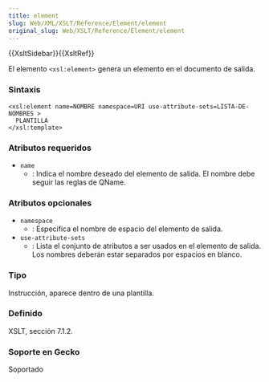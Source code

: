 ```yaml
---
title: element
slug: Web/XML/XSLT/Reference/Element/element
original_slug: Web/XSLT/Reference/Element/element
---
```


{{XsltSidebar}}{{XsltRef}}

El elemento `<xsl:element>` genera un elemento en el documento de salida.

### Sintaxis

```
<xsl:element name=NOMBRE namespace=URI use-attribute-sets=LISTA-DE-NOMBRES >
  PLANTILLA
</xsl:template>
```

### Atributos requeridos

- `name`
  - : Indica el nombre deseado del elemento de salida. El nombre debe seguir las reglas de QName.

### Atributos opcionales

- `namespace`
  - : Especifica el nombre de espacio del elemento de salida.
- `use-attribute-sets`
  - : Lista el conjunto de atributos a ser usados en el elemento de salida. Los nombres deberán estar separados por espacios en blanco.

### Tipo

Instrucción, aparece dentro de una plantilla.

### Definido

XSLT, sección 7.1.2.

### Soporte en Gecko

Soportado
